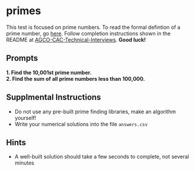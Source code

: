 # primes
This test is focused on prime numbers. To read the formal defintion of a prime number, go [here](https://en.wikipedia.org/wiki/Prime_number). Follow completion instructions shown in the README at [AGCO-CAC-Technical-Interviews](https://github.com/AGCO-CAC-Technical-Interviews). **Good luck!**

## Prompts

**1. Find the 10,001st prime number.** <br>
**2. Find the sum of all prime numbers less than 100,000.** <br>

## Supplmental Instructions
* Do not use any pre-built prime finding libraries, make an algorithm yourself!
* Write your numerical solutions into the file `answers.csv`

## Hints
* A well-built solution should take a few seconds to complete, not several minutes
